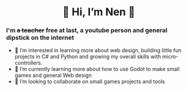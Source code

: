<h1 align="center">
  👋 Hi, I’m Nen 👋
</h1>

### I'm  ~~a teacher~~ free at last, a youtube person and general dipstick on the internet


- 👀 I’m interested in learning more about web design, building little fun projects in C# and Python and growing my overall skills with micro-controllers. 
- 🌱 I’m currently learning more about how to use Godot to make small games and general Web design
- 💞️ I’m looking to collaborate on small games projects and tools

<!---
SpacemannFinn/SpacemannFinn is a ✨ special ✨ repository because its `README.md` (this file) appears on your GitHub profile.
You can click the Preview link to take a look at your changes.
--->

